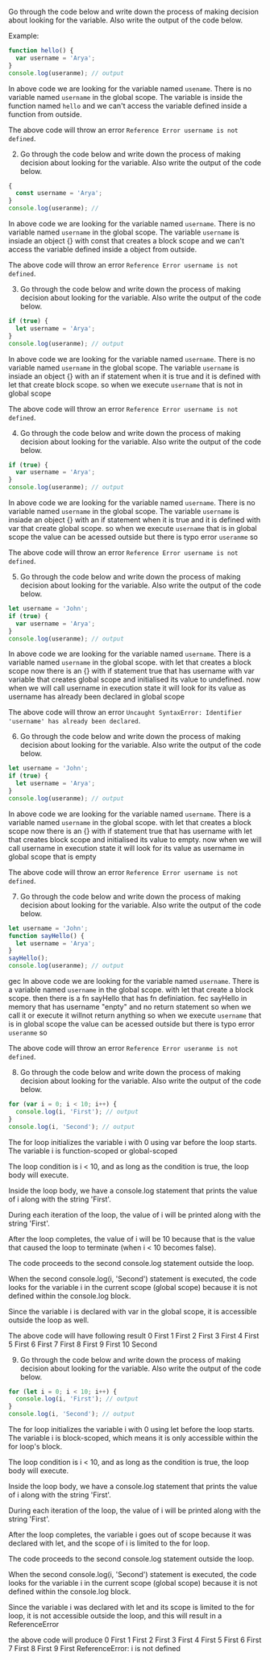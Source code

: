 Go through the code below and write down the process of making decision about looking for the variable. Also write the output of the code below.

Example:

```js
function hello() {
  var username = 'Arya';
}
console.log(useranme); // output
```

In above code we are looking for the variable named `usename`. There is no variable named `username` in the global scope. The variable is inside the function named `hello` and we can't access the variable defined inside a function from outside.

The above code will throw an error `Reference Error username is not defined`.

2. Go through the code below and write down the process of making decision about looking for the variable. Also write the output of the code below.

```js
{
  const username = 'Arya';
}
console.log(useranme); // 

```
In above code we are looking for the variable named `username`. There is no variable named `username` in the global scope. The variable `username` is insiade an object {} with const that creates a  block scope and we can't access the variable defined inside a object from outside.

The above code will throw an error `Reference Error username is not defined`.


3. Go through the code below and write down the process of making decision about looking for the variable. Also write the output of the code below.

```js
if (true) {
  let username = 'Arya';
}
console.log(useranme); // output
```
In above code we are looking for the variable named `username`. There is no variable named `username` in the global scope. The variable `username` is insiade an object {} with an if statement when it is true and it is defined with
let that create block scope. so when we execute `username` that is not in global scope 

The above code will throw an error `Reference Error username is not defined`.


4. Go through the code below and write down the process of making decision about looking for the variable. Also write the output of the code below.

```js
if (true) {
  var username = 'Arya';
}
console.log(useranme); // output

```
In above code we are looking for the variable named `username`. There is no variable named `username` in the global scope. The variable `username` is insiade an object {} with an if statement when it is true and it is defined with
var that create global scope. so when we execute `username` that is in global scope the value can be acessed outside but there is typo error `useranme` so 

The above code will throw an error `Reference Error username is not defined`.


5. Go through the code below and write down the process of making decision about looking for the variable. Also write the output of the code below.

```js
let username = 'John';
if (true) {
  var username = 'Arya';
}
console.log(useranme); // output
```
In above code we are looking for the variable named `username`. There is a variable named `username` in the global scope. with let that creates a block scope now there is an {} with if statement true  that has username with var variable that creates global scope and initialised its value to undefined.
now when we will call username in execution state it will look for its value as username has already been declared in global scope

The above code will throw an error `Uncaught SyntaxError: Identifier 'username' has already been declared`.

6. Go through the code below and write down the process of making decision about looking for the variable. Also write the output of the code below.

```js
let username = 'John';
if (true) {
  let username = 'Arya';
}
console.log(useranme); // output

```
In above code we are looking for the variable named `username`. There is a variable named `username` in the global scope. with let that creates a block scope now there is an {} with if statement true  that has username with let  that creates block scope and initialised its value to empty.
now when we will call username in execution state it will look for its value as username in global scope that is empty


The above code will throw an error `Reference Error username is not defined`.


7. Go through the code below and write down the process of making decision about looking for the variable. Also write the output of the code below.

```js
let username = 'John';
function sayHello() {
  let username = 'Arya';
}
sayHello();
console.log(useranme); // output

```
gec
In above code we are looking for the variable named `username`. There is a variable named `username` in the global scope. with let that create a block scope. then there is a fn sayHello that has fn definiation.
fec
sayHello in memory that has username "enpty" and no return statement so when we call it or execute it willnot return anything
so when we execute `username` that is in global scope the value can be acessed outside but there is typo error
 `useranme` so 

The above code will throw an error `Reference Error useranme is not defined`.

8. Go through the code below and write down the process of making decision about looking for the variable. Also write the output of the code below.

```js
for (var i = 0; i < 10; i++) {
  console.log(i, 'First'); // output
}
console.log(i, 'Second'); // output
```
The for loop initializes the variable i with 0 using var before the loop starts. The variable i is function-scoped or global-scoped 

The loop condition is i < 10, and as long as the condition is true, the loop body will execute.

Inside the loop body, we have a console.log statement that prints the value of i along with the string 'First'.

During each iteration of the loop, the value of i will be printed along with the string 'First'.

After the loop completes, the value of i will be 10 because that is the value that caused the loop to terminate (when i < 10 becomes false).

The code proceeds to the second console.log statement outside the loop.

When the second console.log(i, 'Second') statement is executed, the code looks for the variable i in the current scope (global scope) because it is not defined within the console.log block.

Since the variable i is declared with var in the global scope, it is accessible outside the loop as well.

The above code will have following result
0 First
1 First
2 First
3 First
4 First
5 First
6 First
7 First
8 First
9 First
10 Second


9. Go through the code below and write down the process of making decision about looking for the variable. Also write the output of the code below.

```js
for (let i = 0; i < 10; i++) {
  console.log(i, 'First'); // output
}
console.log(i, 'Second'); // output
```
The for loop initializes the variable i with 0 using let before the loop starts. The variable i is block-scoped, which means it is only accessible within the for loop's block.

The loop condition is i < 10, and as long as the condition is true, the loop body will execute.

Inside the loop body, we have a console.log statement that prints the value of i along with the string 'First'.

During each iteration of the loop, the value of i will be printed along with the string 'First'.

After the loop completes, the variable i goes out of scope because it was declared with let, and the scope of i is limited to the for loop.

The code proceeds to the second console.log statement outside the loop.

When the second console.log(i, 'Second') statement is executed, the code looks for the variable i in the current scope (global scope) because it is not defined within the console.log block.

Since the variable i was declared with let and its scope is limited to the for loop, it is not accessible outside the loop, and this will result in a ReferenceError

the above code will produce 
0 First
1 First
2 First
3 First
4 First
5 First
6 First
7 First
8 First
9 First
ReferenceError: i is not defined
